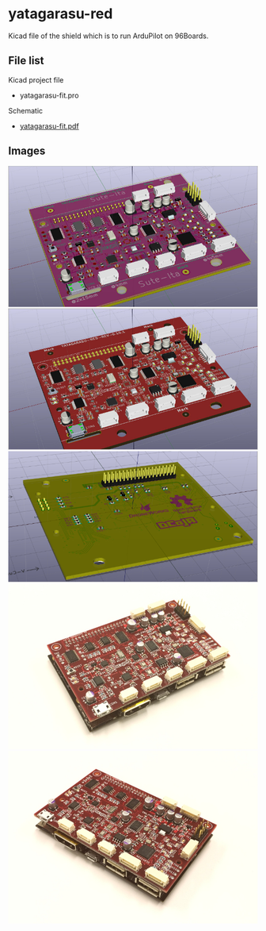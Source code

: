 # yatagarasu-red

Kicad file of the shield which is to run ArduPilot on 96Boards.

## File list

Kicad project file

* yatagarasu-fit.pro

Schematic

* [yatagarasu-fit.pdf](./yatagarasu-fit.pdf)

## Images

![3D-model-top-kicad](./images/3d-top-20170331-23-s-s.jpg)
![3D-model-top-details](./images/3d-top-20170331-23-1-s-s.jpg)
![3D-model-bottom-kicad](./images/3d-bottom-20170331-17-s-s.png)
![PCB-TOP-left](./images/yatagarasu-top-front-left-s.jpg)
![PCB-TOP-right](./images/yatagarasu-top-front-right-s.jpg)

